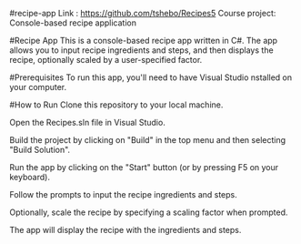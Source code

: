 #recipe-app  Link : https://github.com/tshebo/Recipes5
Course project: Console-based recipe application

#Recipe App
This is a console-based recipe app written in C#. The app allows you to input recipe ingredients and steps, and then displays the recipe, optionally scaled by a user-specified factor.

#Prerequisites
To run this app, you'll need to have Visual Studio nstalled on your computer.

#How to Run
Clone this repository to your local machine.

Open the Recipes.sln file in Visual Studio.

Build the project by clicking on "Build" in the top menu and then selecting "Build Solution".

Run the app by clicking on the "Start" button (or by pressing F5 on your keyboard).

Follow the prompts to input the recipe ingredients and steps.

Optionally, scale the recipe by specifying a scaling factor when prompted.

The app will display the recipe with the ingredients and steps.


 

